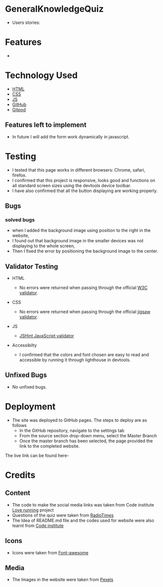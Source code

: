 # GeneralKnowledgeQuiz


* Users stories:
  

# Features
 *


# Technology Used 
  * [HTML](https://en.wikipedia.org/wiki/HTML)
  * [CSS](https://en.wikipedia.org/wiki/CSS)
  * [JS](https://en.wikipedia.org/wiki/JavaScript)
  * [GitHub](https://github.com)
  * [Gitpod](https://www.gitpod.io) 

## Features left to implement
* In future I will add the form work dynamically in javascript.

# Testing
  * I tested that this page works in different browsers: Chrome, safari, firefox.
  * I confirmed that this project is responsive, looks good and functions on all standard screen sizes using
    the devtools device toolbar.
  * I have also confirmed that all the button displaying are working properly.

  ## Bugs
  ### solved bugs
   * when I added the background image using position to the right in the website, 
   * I found out that background image in the smaller devices was not displaying to the whole screen,
   * Then I fixed the error by positioning the background image to the center.


 ## Validator Testing
 * HTML
   * No errors were returned when passing through the official [W3C validator](https://validator.w3.org).

 * CSS
   * No errors were returned when passing through the official [jigsaw validator](https://jigsaw.w3.org).

 * JS
   * [JSHint JavaScript validator](https://jshint.com/)  

 * Accessibilty
   * I confirmed that the colors and font chosen are easy to read and accessible by running it through lighthouse in devtools.

 ## Unfixed Bugs
  * No unfixed bugs.
# Deployment
  * The site was deployed to GitHub pages. The steps to deploy are as follows
    * In the GitHub repository, navigate to the settings tab 
    * From the source section drop-down menu, select the Master Branch
    * Once the master branch has been selected, the page provided the link to the completed website.

   The live link can be found here-
# Credits
 ## Content
  * The code to make the social media links was taken from Code institute [Love running](https://github.com/shahery/Love-running.git) project
  * Questions of the quiz were taken from [RadioTimes](https://RadioTimes.com)
  * The Idea of README.md file and the codes used for website were also learnt from [Code institute](https://codeinstitute.net)

 ## Icons
  * Icons were taken from [Font-awesome](https://fontawesome.com)

 ## Media
  * The Images in the website were taken from [Pexels](https://www.pexels.com)
